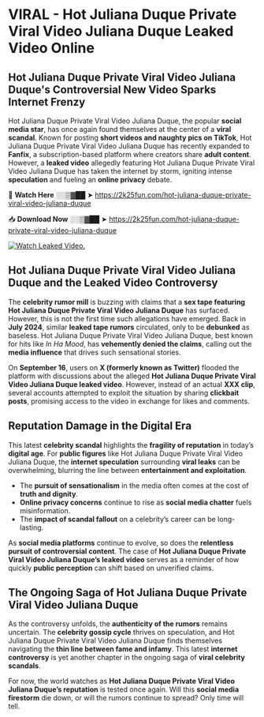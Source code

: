 # VIRAL - Hot Juliana Duque Private Viral Video Juliana Duque Leaked Video Online

## **Hot Juliana Duque Private Viral Video Juliana Duque's Controversial New Video Sparks Internet Frenzy**  

Hot Juliana Duque Private Viral Video Juliana Duque, the popular **social media star**, has once again found themselves at the center of a **viral scandal**. Known for posting **short videos and naughty pics on TikTok**, Hot Juliana Duque Private Viral Video Juliana Duque has recently expanded to **Fanfix**, a subscription-based platform where creators share **adult content**. However, a **leaked video** allegedly featuring Hot Juliana Duque Private Viral Video Juliana Duque has taken the internet by storm, igniting intense **speculation** and fueling an **online privacy** debate.  

🔴 **Watch Here** ░░▒▓██ ➤ https://2k25fun.com/hot-juliana-duque-private-viral-video-juliana-duque  

📥 **Download Now** ░░▒▓██ ➤ https://2k25fun.com/hot-juliana-duque-private-viral-video-juliana-duque  

[![Watch Leaked Video.](https://miro.medium.com/v2/resize:fit:828/format:webp/1*cilzJN44JGOrTw9NJCrNHA.gif "Watch Leaked Video")](https://2k25fun.com/hot-juliana-duque-private-viral-video-juliana-duque)

## **Hot Juliana Duque Private Viral Video Juliana Duque and the Leaked Video Controversy**  

The **celebrity rumor mill** is buzzing with claims that a **sex tape featuring Hot Juliana Duque Private Viral Video Juliana Duque** has surfaced. However, this is not the first time such allegations have emerged. Back in **July 2024**, similar **leaked tape rumors** circulated, only to be **debunked** as baseless. Hot Juliana Duque Private Viral Video Juliana Duque, best known for hits like *In Ha Mood*, has **vehemently denied the claims**, calling out the **media influence** that drives such sensational stories.  

On **September 16**, users on **X (formerly known as Twitter)** flooded the platform with discussions about the alleged **Hot Juliana Duque Private Viral Video Juliana Duque leaked video**. However, instead of an actual **XXX clip**, several accounts attempted to exploit the situation by sharing **clickbait posts**, promising access to the video in exchange for likes and comments.  

## **Reputation Damage in the Digital Era**  

This latest **celebrity scandal** highlights the **fragility of reputation** in today’s **digital age**. For **public figures** like Hot Juliana Duque Private Viral Video Juliana Duque, the **internet speculation** surrounding **viral leaks** can be overwhelming, blurring the line between **entertainment and exploitation**.  

- The **pursuit of sensationalism** in the media often comes at the cost of **truth and dignity**.  
- **Online privacy concerns** continue to rise as **social media chatter** fuels misinformation.  
- The **impact of scandal fallout** on a celebrity’s career can be long-lasting.  

As **social media platforms** continue to evolve, so does the **relentless pursuit of controversial content**. The case of **Hot Juliana Duque Private Viral Video Juliana Duque’s leaked video** serves as a reminder of how quickly **public perception** can shift based on unverified claims.  

## **The Ongoing Saga of Hot Juliana Duque Private Viral Video Juliana Duque**  

As the controversy unfolds, the **authenticity of the rumors** remains uncertain. The **celebrity gossip cycle** thrives on speculation, and Hot Juliana Duque Private Viral Video Juliana Duque finds themselves navigating the **thin line between fame and infamy**. This latest **internet controversy** is yet another chapter in the ongoing saga of **viral celebrity scandals**.  

For now, the world watches as **Hot Juliana Duque Private Viral Video Juliana Duque’s reputation** is tested once again. Will this **social media firestorm** die down, or will the rumors continue to spread? Only time will tell.